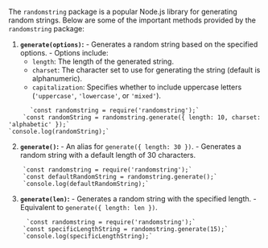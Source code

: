 The `randomstring` package is a popular Node.js library for generating random strings. Below are some of the important methods provided by the `randomstring` package:
1. **`generate(options)`:**
		- Generates a random string based on the specified options.
        - Options include:
    - `length`: The length of the generated string.
    - `charset`: The character set to use for generating the string (default is alphanumeric).
    - `capitalization`: Specifies whether to include uppercase letters (`'uppercase'`, `'lowercase'`, or `'mixed'`).
```
      `const randomstring = require('randomstring');`
	`const randomString = randomstring.generate({ length: 10, charset: 'alphabetic' });`
`console.log(randomString);`
```

2.  **`generate()`:**
		- An alias for `generate({ length: 30 })`.
        - Generates a random string with a default length of 30 characters.
```
    `const randomstring = require('randomstring');`
	`const defaultRandomString = randomstring.generate();`
	`console.log(defaultRandomString);`
```

3.  **`generate(len)`:**
		- Generates a random string with the specified length.
		- Equivalent to `generate({ length: len })`.
```
	 `const randomstring = require('randomstring');`
	`const specificLengthString = randomstring.generate(15);`
	`console.log(specificLengthString);`

```
